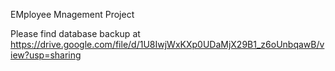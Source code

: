 EMployee Mnagement Project 

Please find database backup at https://drive.google.com/file/d/1U8IwjWxKXp0UDaMjX29B1_z6oUnbqawB/view?usp=sharing
